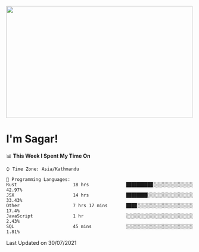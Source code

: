 
<img src="https://media.giphy.com/media/3ornk57KwDXf81rjWM/giphy.gif" width="500" height="300" frameBorder="0" class="giphy-embed" allowFullScreen></img>

#   I'm Sagar!

<!--START_SECTION:waka-->
📊 **This Week I Spent My Time On** 

```text
⌚︎ Time Zone: Asia/Kathmandu

💬 Programming Languages: 
Rust                     18 hrs              ██████████░░░░░░░░░░░░░░░   42.97% 
JSX                      14 hrs              ████████░░░░░░░░░░░░░░░░░   33.43% 
Other                    7 hrs 17 mins       ████░░░░░░░░░░░░░░░░░░░░░   17.4% 
JavaScript               1 hr                ░░░░░░░░░░░░░░░░░░░░░░░░░   2.43% 
SQL                      45 mins             ░░░░░░░░░░░░░░░░░░░░░░░░░   1.81%

```


 Last Updated on 30/07/2021
<!--END_SECTION:waka-->
